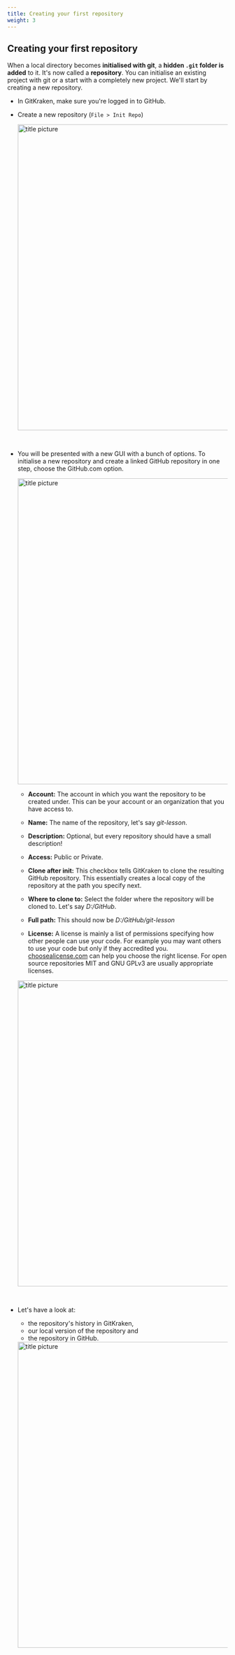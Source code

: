```yaml
---
title: Creating your first repository
weight: 3
---
```


## Creating your first repository

When a local directory becomes **initialised with git**, a **hidden `.git` folder is added** to it. It's now called a **repository**. You can initialise an existing project with git or a start with a completely new project. We'll start by creating a new repository.

- In GitKraken, make sure you're logged in to GitHub.

- Create a new repository (`File > Init Repo`)

	<img src="/images/init-1-gk.png" alt="title picture" width="700px">

<br>

- You will be presented with a new GUI with a bunch of options. To initialise a new repository and create a linked GitHub repository in one step, choose the GitHub.com option.

	<img src="/images/init-2-gk.png" alt="title picture" width="700px">
	
	- __Account:__ The account in which you want the repository to be created under. This can be your account or an organization that you have access to.

	- __Name:__  The name of the repository, let's say _git-lesson_.

	- __Description:__ Optional, but every repository should have a small description!

	- __Access:__ Public or Private.

	- __Clone after init:__ This checkbox tells GitKraken to clone the resulting GitHub repository. This essentially creates a local copy of the repository at the path you specify next.

	- __Where to clone to:__ Select the folder where the repository will be cloned to. Let's say _D:/GitHub_.

	- __Full path:__ This should now be _D:/GitHub/git-lesson_

	- __License:__ A license is mainly a list of permissions specifying how other people can use your code. For example you may want others to use your code but only if they accredited you. [choosealicense.com](https://choosealicense.com/) can help you choose the right license. For open source repositories MIT and GNU GPLv3 are usually appropriate licenses.

	<img src="/images/init-4-gk.png" alt="title picture" width="700px">

<br>

- Let's have a look at: 

	- the repository's history in GitKraken, 
	- our local version of the repository and 
	- the repository in GitHub.

	<img src="/images/init-5-gk.png" alt="title picture" width="700px">

<br>

